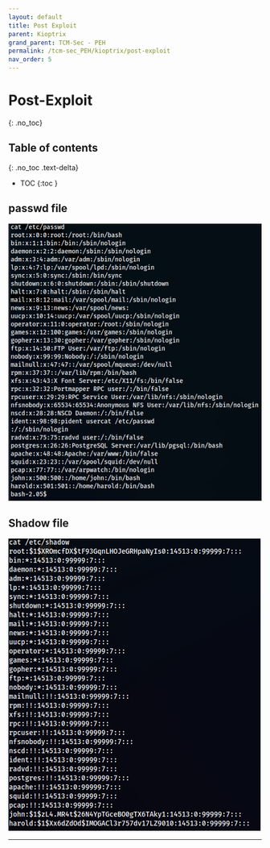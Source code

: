 ```yaml
---
layout: default
title: Post Exploit
parent: Kioptrix
grand_parent: TCM-Sec - PEH
permalink: /tcm-sec_PEH/kioptrix/post-exploit
nav_order: 5
---
```



# Post-Exploit <!-- markdownlint-disable-line MD025 MD022 -->
{: .no_toc}

## Table of contents <!-- markdownlint-disable-line MD022 -->
{: .no_toc .text-delta}

- TOC
{:toc }

## passwd file

![passwd](../../assets/TCM-Sec/Kioptrix/passwd.png)

## Shadow file

![Alt text](../../assets/TCM-Sec/Kioptrix/shadow.png)

---
